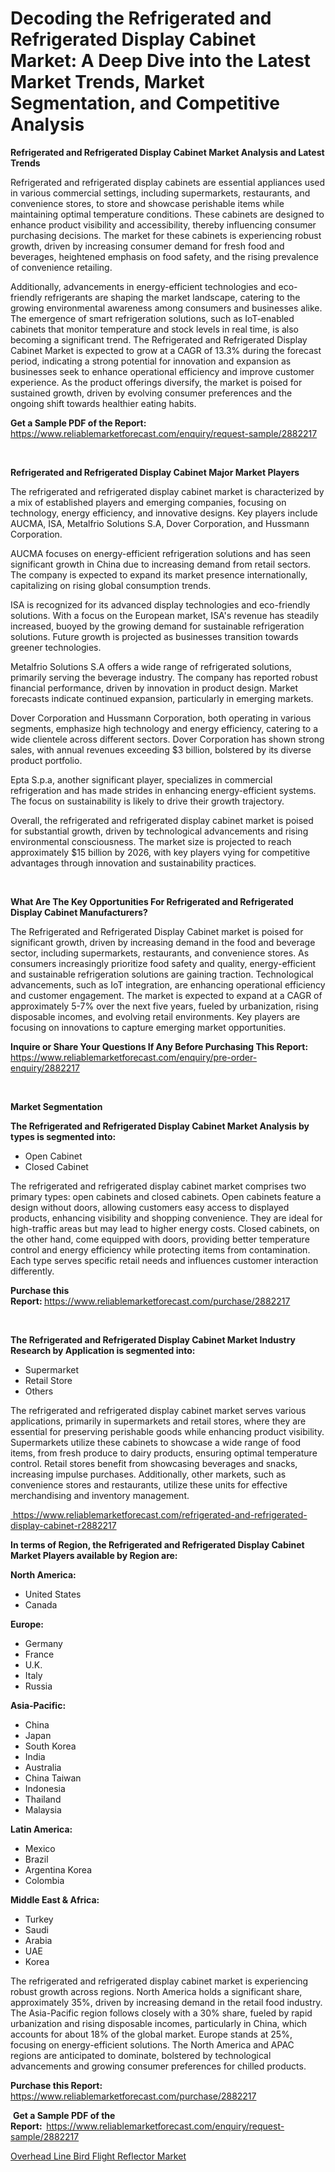 <p><h1>Decoding the Refrigerated and Refrigerated Display Cabinet Market: A Deep Dive into the Latest Market Trends, Market Segmentation, and Competitive Analysis</h1></p><p><strong>Refrigerated and Refrigerated Display Cabinet Market Analysis and Latest Trends</strong></p>
<p><p>Refrigerated and refrigerated display cabinets are essential appliances used in various commercial settings, including supermarkets, restaurants, and convenience stores, to store and showcase perishable items while maintaining optimal temperature conditions. These cabinets are designed to enhance product visibility and accessibility, thereby influencing consumer purchasing decisions. The market for these cabinets is experiencing robust growth, driven by increasing consumer demand for fresh food and beverages, heightened emphasis on food safety, and the rising prevalence of convenience retailing.</p><p>Additionally, advancements in energy-efficient technologies and eco-friendly refrigerants are shaping the market landscape, catering to the growing environmental awareness among consumers and businesses alike. The emergence of smart refrigeration solutions, such as IoT-enabled cabinets that monitor temperature and stock levels in real time, is also becoming a significant trend. The Refrigerated and Refrigerated Display Cabinet Market is expected to grow at a CAGR of 13.3% during the forecast period, indicating a strong potential for innovation and expansion as businesses seek to enhance operational efficiency and improve customer experience. As the product offerings diversify, the market is poised for sustained growth, driven by evolving consumer preferences and the ongoing shift towards healthier eating habits.</p></p>
<p><strong>Get a Sample PDF of the Report:&nbsp;</strong> <a href="https://www.reliablemarketforecast.com/enquiry/request-sample/2882217?utm_campaign=2853&utm_medium=2&utm_source=Github&utm_content=ia&utm_term=13032025&utm_id=refrigerated-and-refrigerated-display-cabinet">https://www.reliablemarketforecast.com/enquiry/request-sample/2882217</a></p>
<p>&nbsp;</p>
<p><strong>Refrigerated and Refrigerated Display Cabinet Major Market Players</strong></p>
<p><p>The refrigerated and refrigerated display cabinet market is characterized by a mix of established players and emerging companies, focusing on technology, energy efficiency, and innovative designs. Key players include AUCMA, ISA, Metalfrio Solutions S.A, Dover Corporation, and Hussmann Corporation.</p><p>AUCMA focuses on energy-efficient refrigeration solutions and has seen significant growth in China due to increasing demand from retail sectors. The company is expected to expand its market presence internationally, capitalizing on rising global consumption trends.</p><p>ISA is recognized for its advanced display technologies and eco-friendly solutions. With a focus on the European market, ISA's revenue has steadily increased, buoyed by the growing demand for sustainable refrigeration solutions. Future growth is projected as businesses transition towards greener technologies.</p><p>Metalfrio Solutions S.A offers a wide range of refrigerated solutions, primarily serving the beverage industry. The company has reported robust financial performance, driven by innovation in product design. Market forecasts indicate continued expansion, particularly in emerging markets.</p><p>Dover Corporation and Hussmann Corporation, both operating in various segments, emphasize high technology and energy efficiency, catering to a wide clientele across different sectors. Dover Corporation has shown strong sales, with annual revenues exceeding $3 billion, bolstered by its diverse product portfolio.</p><p>Epta S.p.a, another significant player, specializes in commercial refrigeration and has made strides in enhancing energy-efficient systems. The focus on sustainability is likely to drive their growth trajectory.</p><p>Overall, the refrigerated and refrigerated display cabinet market is poised for substantial growth, driven by technological advancements and rising environmental consciousness. The market size is projected to reach approximately $15 billion by 2026, with key players vying for competitive advantages through innovation and sustainability practices.</p></p>
<p>&nbsp;</p>
<p><strong>What Are The Key Opportunities For Refrigerated and Refrigerated Display Cabinet Manufacturers?</strong></p>
<p><p>The Refrigerated and Refrigerated Display Cabinet market is poised for significant growth, driven by increasing demand in the food and beverage sector, including supermarkets, restaurants, and convenience stores. As consumers increasingly prioritize food safety and quality, energy-efficient and sustainable refrigeration solutions are gaining traction. Technological advancements, such as IoT integration, are enhancing operational efficiency and customer engagement. The market is expected to expand at a CAGR of approximately 5-7% over the next five years, fueled by urbanization, rising disposable incomes, and evolving retail environments. Key players are focusing on innovations to capture emerging market opportunities.</p></p>
<p><strong>Inquire or Share Your Questions If Any Before Purchasing This Report:</strong> <a href="https://www.reliablemarketforecast.com/enquiry/pre-order-enquiry/2882217?utm_campaign=2853&utm_medium=2&utm_source=Github&utm_content=ia&utm_term=13032025&utm_id=refrigerated-and-refrigerated-display-cabinet">https://www.reliablemarketforecast.com/enquiry/pre-order-enquiry/2882217</a></p>
<p>&nbsp;</p>
<p><strong>Market Segmentation</strong></p>
<p><strong>The Refrigerated and Refrigerated Display Cabinet Market Analysis by types is segmented into:</strong></p>
<p><ul><li>Open Cabinet</li><li>Closed Cabinet</li></ul></p>
<p><p>The refrigerated and refrigerated display cabinet market comprises two primary types: open cabinets and closed cabinets. Open cabinets feature a design without doors, allowing customers easy access to displayed products, enhancing visibility and shopping convenience. They are ideal for high-traffic areas but may lead to higher energy costs. Closed cabinets, on the other hand, come equipped with doors, providing better temperature control and energy efficiency while protecting items from contamination. Each type serves specific retail needs and influences customer interaction differently.</p></p>
<p><strong>Purchase this Report:&nbsp;</strong><a href="https://www.reliablemarketforecast.com/purchase/2882217?utm_campaign=2853&utm_medium=2&utm_source=Github&utm_content=ia&utm_term=13032025&utm_id=refrigerated-and-refrigerated-display-cabinet">https://www.reliablemarketforecast.com/purchase/2882217</a></p>
<p>&nbsp;</p>
<p><strong>The Refrigerated and Refrigerated Display Cabinet Market Industry Research by Application is segmented into:</strong></p>
<p><ul><li>Supermarket</li><li>Retail Store</li><li>Others</li></ul></p>
<p><p>The refrigerated and refrigerated display cabinet market serves various applications, primarily in supermarkets and retail stores, where they are essential for preserving perishable goods while enhancing product visibility. Supermarkets utilize these cabinets to showcase a wide range of food items, from fresh produce to dairy products, ensuring optimal temperature control. Retail stores benefit from showcasing beverages and snacks, increasing impulse purchases. Additionally, other markets, such as convenience stores and restaurants, utilize these units for effective merchandising and inventory management.</p></p>
<p><a href="https://www.reliablemarketforecast.com/refrigerated-and-refrigerated-display-cabinet-r2882217?utm_campaign=2853&utm_medium=2&utm_source=Github&utm_content=ia&utm_term=13032025&utm_id=refrigerated-and-refrigerated-display-cabinet">&nbsp;https://www.reliablemarketforecast.com/refrigerated-and-refrigerated-display-cabinet-r2882217</a></p>
<p><strong>In terms of Region, the Refrigerated and Refrigerated Display Cabinet Market Players available by Region are:</strong></p>
<p>
    <p> <strong> North America: </strong>
        <ul>
            <li>United States</li>
            <li>Canada</li>
        </ul>
        </p> 
    <p> <strong> Europe: </strong>
        <ul>
            <li>Germany</li>
            <li>France</li>
            <li>U.K.</li>
            <li>Italy</li>
            <li>Russia</li>
        </ul>
        </p> 
    <p> <strong> Asia-Pacific: </strong>
        <ul>
            <li>China</li>
            <li>Japan</li>
            <li>South Korea</li>
            <li>India</li>
            <li>Australia</li>
            <li>China Taiwan</li>
            <li>Indonesia</li>
            <li>Thailand</li>
            <li>Malaysia</li>
        </ul>
        </p> 
    <p> <strong> Latin America: </strong>
        <ul>
            <li>Mexico</li>
            <li>Brazil</li>
            <li>Argentina Korea</li>
            <li>Colombia</li>
        </ul>
        </p> 
    <p> <strong> Middle East & Africa: </strong>
        <ul>
            <li>Turkey</li>
            <li>Saudi</li>
            <li>Arabia</li>
            <li>UAE</li>
            <li>Korea</li>
        </ul>
    </p>
    </p>
<p><p>The refrigerated and refrigerated display cabinet market is experiencing robust growth across regions. North America holds a significant share, approximately 35%, driven by increasing demand in the retail food industry. The Asia-Pacific region follows closely with a 30% share, fueled by rapid urbanization and rising disposable incomes, particularly in China, which accounts for about 18% of the global market. Europe stands at 25%, focusing on energy-efficient solutions. The North America and APAC regions are anticipated to dominate, bolstered by technological advancements and growing consumer preferences for chilled products.</p></p>
<p><strong>Purchase this Report: </strong><a href="https://www.reliablemarketforecast.com/purchase/2882217?utm_campaign=2853&utm_medium=2&utm_source=Github&utm_content=ia&utm_term=13032025&utm_id=refrigerated-and-refrigerated-display-cabinet">https://www.reliablemarketforecast.com/purchase/2882217</a></p>
<p>&nbsp;<strong>Get a Sample PDF of the Report:&nbsp;&nbsp;</strong><a href="https://www.reliablemarketforecast.com/enquiry/request-sample/2882217?utm_campaign=2853&utm_medium=2&utm_source=Github&utm_content=ia&utm_term=13032025&utm_id=refrigerated-and-refrigerated-display-cabinet">https://www.reliablemarketforecast.com/enquiry/request-sample/2882217</a></p>
<p><strong></strong></p>
<p><p><a href="https://github.com/penglatilles/Market-Research-Report-List-1/blob/main/overhead-line-bird-flight-reflector-market.md?utm_campaign=2853&utm_medium=2&utm_source=Github&utm_content=ia&utm_term=13032025&utm_id=refrigerated-and-refrigerated-display-cabinet">Overhead Line Bird Flight Reflector Market</a></p></p>